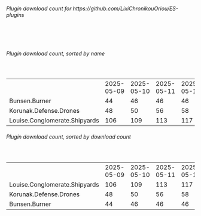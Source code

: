 <h6>Plugin download count for https://github.com/LixiChronikouOriou/ES-plugins</h6><br>
<br>
<h6>Plugin download count, sorted by name</h6><sub><sup><br>
<table>
	<tr>
		<td></td>
		<td>2025-05-09</td>
		<td>2025-05-10</td>
		<td>2025-05-11</td>
		<td>2025-05-12</td>
		<td>2025-05-13</td>
		<td>2025-05-14</td>
		<td>2025-05-15</td>
		<td>today +</td>
	</tr>
	<tr>
		<td>Bunsen.Burner</td>
		<td>44</td>
		<td>46</td>
		<td>46</td>
		<td>46</td>
		<td>46</td>
		<td>46</td>
		<td>46</td>
		<td></td>
	</tr>
	<tr>
		<td>Korunak.Defense.Drones</td>
		<td>48</td>
		<td>50</td>
		<td>56</td>
		<td>58</td>
		<td>58</td>
		<td>60</td>
		<td>60</td>
		<td></td>
	</tr>
	<tr>
		<td>Louise.Conglomerate.Shipyards</td>
		<td>106</td>
		<td>109</td>
		<td>113</td>
		<td>117</td>
		<td>117</td>
		<td>119</td>
		<td>123</td>
		<td>+ 4</td>
	</tr>
</table>
</sub></sup>
<h6>Plugin download count, sorted by download count</h6><sub><sup><br>
<table>
	<tr>
		<td></td>
		<td>2025-05-09</td>
		<td>2025-05-10</td>
		<td>2025-05-11</td>
		<td>2025-05-12</td>
		<td>2025-05-13</td>
		<td>2025-05-14</td>
		<td>2025-05-15</td>
		<td>today +</td>
	</tr>
	<tr>
		<td>Louise.Conglomerate.Shipyards</td>
		<td>106</td>
		<td>109</td>
		<td>113</td>
		<td>117</td>
		<td>117</td>
		<td>119</td>
		<td>123</td>
		<td>+ 4</td>
	</tr>
	<tr>
		<td>Korunak.Defense.Drones</td>
		<td>48</td>
		<td>50</td>
		<td>56</td>
		<td>58</td>
		<td>58</td>
		<td>60</td>
		<td>60</td>
		<td></td>
	</tr>
	<tr>
		<td>Bunsen.Burner</td>
		<td>44</td>
		<td>46</td>
		<td>46</td>
		<td>46</td>
		<td>46</td>
		<td>46</td>
		<td>46</td>
		<td></td>
	</tr>
</table>
</sub></sup>
